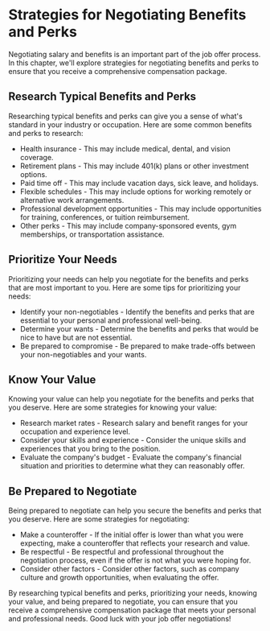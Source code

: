 Strategies for Negotiating Benefits and Perks
==========================================================================================

Negotiating salary and benefits is an important part of the job offer process. In this chapter, we'll explore strategies for negotiating benefits and perks to ensure that you receive a comprehensive compensation package.

Research Typical Benefits and Perks
-----------------------------------

Researching typical benefits and perks can give you a sense of what's standard in your industry or occupation. Here are some common benefits and perks to research:

* Health insurance - This may include medical, dental, and vision coverage.
* Retirement plans - This may include 401(k) plans or other investment options.
* Paid time off - This may include vacation days, sick leave, and holidays.
* Flexible schedules - This may include options for working remotely or alternative work arrangements.
* Professional development opportunities - This may include opportunities for training, conferences, or tuition reimbursement.
* Other perks - This may include company-sponsored events, gym memberships, or transportation assistance.

Prioritize Your Needs
---------------------

Prioritizing your needs can help you negotiate for the benefits and perks that are most important to you. Here are some tips for prioritizing your needs:

* Identify your non-negotiables - Identify the benefits and perks that are essential to your personal and professional well-being.
* Determine your wants - Determine the benefits and perks that would be nice to have but are not essential.
* Be prepared to compromise - Be prepared to make trade-offs between your non-negotiables and your wants.

Know Your Value
---------------

Knowing your value can help you negotiate for the benefits and perks that you deserve. Here are some strategies for knowing your value:

* Research market rates - Research salary and benefit ranges for your occupation and experience level.
* Consider your skills and experience - Consider the unique skills and experiences that you bring to the position.
* Evaluate the company's budget - Evaluate the company's financial situation and priorities to determine what they can reasonably offer.

Be Prepared to Negotiate
------------------------

Being prepared to negotiate can help you secure the benefits and perks that you deserve. Here are some strategies for negotiating:

* Make a counteroffer - If the initial offer is lower than what you were expecting, make a counteroffer that reflects your research and value.
* Be respectful - Be respectful and professional throughout the negotiation process, even if the offer is not what you were hoping for.
* Consider other factors - Consider other factors, such as company culture and growth opportunities, when evaluating the offer.

By researching typical benefits and perks, prioritizing your needs, knowing your value, and being prepared to negotiate, you can ensure that you receive a comprehensive compensation package that meets your personal and professional needs. Good luck with your job offer negotiations!
